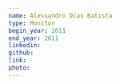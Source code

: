```yaml
---
name: Alessandro Dias Batista
type: Monitor
begin_year: 2011
end_year: 2011
linkedin:
github:
link:
photo:
---
```

